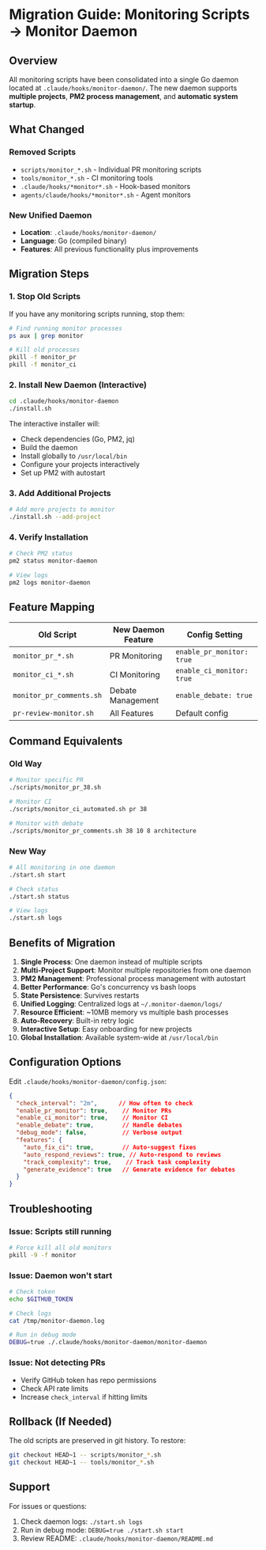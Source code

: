 # Migration Guide: Monitoring Scripts → Monitor Daemon

## Overview

All monitoring scripts have been consolidated into a single Go daemon located at `.claude/hooks/monitor-daemon/`. The new daemon supports **multiple projects**, **PM2 process management**, and **automatic system startup**.

## What Changed

### Removed Scripts
- `scripts/monitor_*.sh` - Individual PR monitoring scripts
- `tools/monitor_*.sh` - CI monitoring tools
- `.claude/hooks/*monitor*.sh` - Hook-based monitors
- `agents/claude/hooks/*monitor*.sh` - Agent monitors

### New Unified Daemon
- **Location**: `.claude/hooks/monitor-daemon/`
- **Language**: Go (compiled binary)
- **Features**: All previous functionality plus improvements

## Migration Steps

### 1. Stop Old Scripts

If you have any monitoring scripts running, stop them:

```bash
# Find running monitor processes
ps aux | grep monitor

# Kill old processes
pkill -f monitor_pr
pkill -f monitor_ci
```

### 2. Install New Daemon (Interactive)

```bash
cd .claude/hooks/monitor-daemon
./install.sh
```

The interactive installer will:
- Check dependencies (Go, PM2, jq)
- Build the daemon
- Install globally to `/usr/local/bin`
- Configure your projects interactively
- Set up PM2 with autostart

### 3. Add Additional Projects

```bash
# Add more projects to monitor
./install.sh --add-project
```

### 4. Verify Installation

```bash
# Check PM2 status
pm2 status monitor-daemon

# View logs
pm2 logs monitor-daemon
```

## Feature Mapping

| Old Script | New Daemon Feature | Config Setting |
|------------|-------------------|----------------|
| `monitor_pr_*.sh` | PR Monitoring | `enable_pr_monitor: true` |
| `monitor_ci_*.sh` | CI Monitoring | `enable_ci_monitor: true` |
| `monitor_pr_comments.sh` | Debate Management | `enable_debate: true` |
| `pr-review-monitor.sh` | All Features | Default config |

## Command Equivalents

### Old Way
```bash
# Monitor specific PR
./scripts/monitor_pr_38.sh

# Monitor CI
./scripts/monitor_ci_automated.sh pr 38

# Monitor with debate
./scripts/monitor_pr_comments.sh 38 10 8 architecture
```

### New Way
```bash
# All monitoring in one daemon
./start.sh start

# Check status
./start.sh status

# View logs
./start.sh logs
```

## Benefits of Migration

1. **Single Process**: One daemon instead of multiple scripts
2. **Multi-Project Support**: Monitor multiple repositories from one daemon
3. **PM2 Management**: Professional process management with autostart
4. **Better Performance**: Go's concurrency vs bash loops
5. **State Persistence**: Survives restarts
6. **Unified Logging**: Centralized logs at `~/.monitor-daemon/logs/`
7. **Resource Efficient**: ~10MB memory vs multiple bash processes
8. **Auto-Recovery**: Built-in retry logic
9. **Interactive Setup**: Easy onboarding for new projects
10. **Global Installation**: Available system-wide at `/usr/local/bin`

## Configuration Options

Edit `.claude/hooks/monitor-daemon/config.json`:

```json
{
  "check_interval": "2m",      // How often to check
  "enable_pr_monitor": true,    // Monitor PRs
  "enable_ci_monitor": true,    // Monitor CI
  "enable_debate": true,        // Handle debates
  "debug_mode": false,          // Verbose output
  "features": {
    "auto_fix_ci": true,        // Auto-suggest fixes
    "auto_respond_reviews": true, // Auto-respond to reviews
    "track_complexity": true,    // Track task complexity
    "generate_evidence": true   // Generate evidence for debates
  }
}
```

## Troubleshooting

### Issue: Scripts still running
```bash
# Force kill all old monitors
pkill -9 -f monitor
```

### Issue: Daemon won't start
```bash
# Check token
echo $GITHUB_TOKEN

# Check logs
cat /tmp/monitor-daemon.log

# Run in debug mode
DEBUG=true ./.claude/hooks/monitor-daemon/monitor-daemon
```

### Issue: Not detecting PRs
- Verify GitHub token has repo permissions
- Check API rate limits
- Increase `check_interval` if hitting limits

## Rollback (If Needed)

The old scripts are preserved in git history. To restore:

```bash
git checkout HEAD~1 -- scripts/monitor_*.sh
git checkout HEAD~1 -- tools/monitor_*.sh
```

## Support

For issues or questions:
1. Check daemon logs: `./start.sh logs`
2. Run in debug mode: `DEBUG=true ./start.sh start`
3. Review README: `.claude/hooks/monitor-daemon/README.md`
